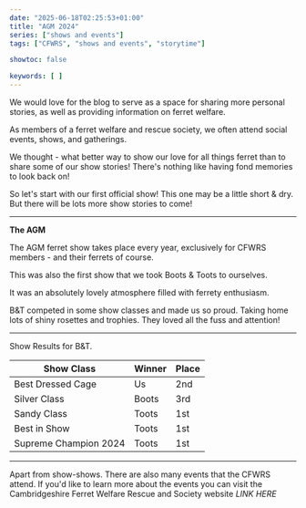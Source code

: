 ```yaml
---
date: "2025-06-18T02:25:53+01:00"
title: "AGM 2024"
series: ["shows and events"]
tags: ["CFWRS", "shows and events", "storytime"]

showtoc: false

keywords: [ ]
---
```

We would love for the blog to serve as a space for sharing more personal stories, as well as providing information on ferret welfare.

As members of a ferret welfare and rescue society, we often attend social events, shows, and gatherings.

We thought - what better way to show our love for all things ferret than to share some of our show stories! There's nothing like having fond memories to look back on!

So let's start with our first official show! This one may be a little short & dry. But there will be lots more show stories to come!

---

**The AGM**

The AGM ferret show takes place every year, exclusively for CFWRS members - and their ferrets of course.

This was also the first show that we took Boots & Toots to ourselves.

It was an absolutely lovely atmosphere filled with ferrety enthusiasm.

B&T competed in some show classes and made us so proud. Taking home lots of shiny rosettes and trophies. They loved all the fuss and attention!

---

Show Results for B&T.

| Show Class            | Winner | Place |
| --------------------- | ------ | ----- |
| Best Dressed Cage     | Us     | 2nd   |
| Silver Class          | Boots  | 3rd   |
| Sandy Class           | Toots  | 1st   |
| Best in Show          | Toots  | 1st   |
| Supreme Champion 2024 | Toots  | 1st   |

---

Apart from show-shows. There are also many events that the CFWRS attend. If you'd like to learn more about the events you can visit the Cambridgeshire Ferret Welfare Rescue and Society website *LINK HERE*
